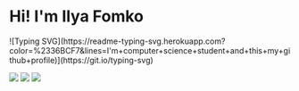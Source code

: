 <h1 class="name" style="border: none">Hi! I'm Ilya Fomko</h1>
![Typing SVG](https://readme-typing-svg.herokuapp.com?color=%2336BCF7&lines=I'm+computer+science+student+and+this+my+github+profile)](https://git.io/typing-svg)
 
![](https://github-profile-summary-cards.vercel.app/api/cards/profile-details?username=iffomko&theme=solarized_dark)
![](https://github-profile-summary-cards.vercel.app/api/cards/stats?username=iffomko&theme=solarized_dark)
![](https://github-profile-summary-cards.vercel.app/api/cards/most-commit-language?username=iffomko&theme=solarized_dark)
